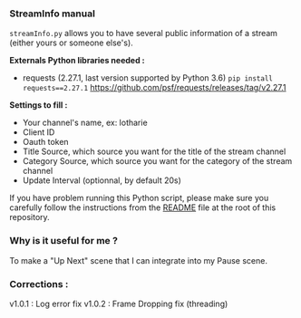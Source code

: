 ### StreamInfo manual

`streamInfo.py` allows you to have several public information of a stream (either yours or someone else's).

**Externals Python libraries needed :**
- requests (2.27.1, last version supported by Python 3.6)
`pip install requests==2.27.1`
https://github.com/psf/requests/releases/tag/v2.27.1

**Settings to fill :**
- Your channel's name, ex: lotharie
- Client ID
- Oauth token
- Title Source, which source you want for the title of the stream channel
- Category Source, which source you want for the category of the stream channel
- Update Interval (optionnal, by default 20s)

If you have problem running this Python script, please make sure you carefully follow the instructions from the <a href="https://github.com/LotharieSlayer/OBS-scripts">README</a> file at the root of this repository.

### Why is it useful for me ?
To make a "Up Next" scene that I can integrate into my Pause scene.

### Corrections :
v1.0.1 : Log error fix
v1.0.2 : Frame Dropping fix (threading)